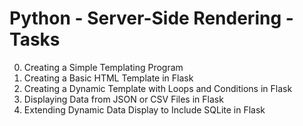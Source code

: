 # Python - Server-Side Rendering - Tasks
0. Creating a Simple Templating Program
1. Creating a Basic HTML Template in Flask
2. Creating a Dynamic Template with Loops and Conditions in Flask
3. Displaying Data from JSON or CSV Files in Flask
4. Extending Dynamic Data Display to Include SQLite in Flask
